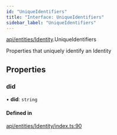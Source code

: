 ```yaml
---
id: "UniqueIdentifiers"
title: "Interface: UniqueIdentifiers"
sidebar_label: "UniqueIdentifiers"
---
```


[api/entities/Identity](../../../../../modules/API/Entities/Identity/Identity.md).UniqueIdentifiers

Properties that uniquely identify an Identity

## Properties

### did

• **did**: `string`

#### Defined in

[api/entities/Identity/index.ts:90](https://github.com/PolymeshAssociation/polymesh-sdk/blob/de58d40fd/src/api/entities/Identity/index.ts#L90)
